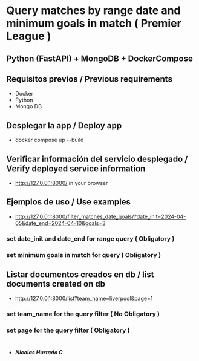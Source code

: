 # Query matches by range date and minimum goals in match ( Premier League )
## Python (FastAPI) + MongoDB + DockerCompose

## Requisitos previos / Previous requirements
- Docker
- Python
- Mongo DB

## Desplegar la app / Deploy app
- docker compose up --build

## Verificar información del servicio desplegado / Verify deployed service information
- http://127.0.0.1:8000/ in your browser
  
## Ejemplos de uso / Use examples
- http://127.0.0.1:8000/filter_matches_date_goals/?date_init=2024-04-05&date_end=2024-04-10&goals=3 
### set date_init and date_end for range query ( Obligatory )
### set minimum goals in match for query ( Obligatory )

## Listar documentos creados en db / list documents created on db
- http://127.0.0.1:8000/list?team_name=liverpool&page=1
### set team_name for the query filter ( No Obligatory )
### set page for the query filter ( Obligatory )



#
- ***Nicolas Hurtado C***
